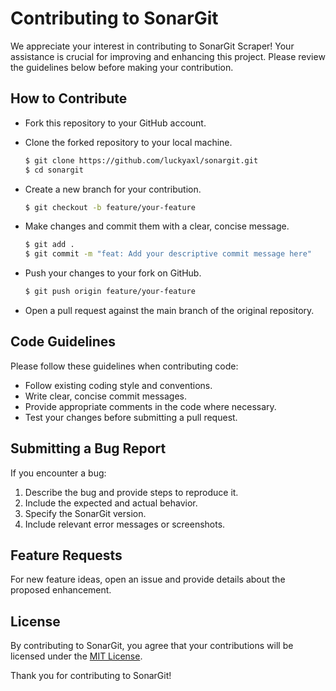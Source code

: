 # Contributing to SonarGit

We appreciate your interest in contributing to SonarGit Scraper! Your assistance is crucial for improving and enhancing this project. Please review the guidelines below before making your contribution.

## How to Contribute

- Fork this repository to your GitHub account.
- Clone the forked repository to your local machine.

   ```bash
   $ git clone https://github.com/luckyaxl/sonargit.git
   $ cd sonargit
   ```
- Create a new branch for your contribution.
    ```bash
   $ git checkout -b feature/your-feature
   ```
- Make changes and commit them with a clear, concise message.
    ```bash
   $ git add .
   $ git commit -m "feat: Add your descriptive commit message here"
   ```
- Push your changes to your fork on GitHub.
    ```bash
   $ git push origin feature/your-feature
   ```
- Open a pull request against the main branch of the original repository.

## Code Guidelines
Please follow these guidelines when contributing code:

- Follow existing coding style and conventions.
- Write clear, concise commit messages.
- Provide appropriate comments in the code where necessary.
- Test your changes before submitting a pull request.

## Submitting a Bug Report
If you encounter a bug:

1. Describe the bug and provide steps to reproduce it.
2. Include the expected and actual behavior.
3. Specify the SonarGit version.
4. Include relevant error messages or screenshots.

## Feature Requests
For new feature ideas, open an issue and provide details about the proposed enhancement.

## License
By contributing to SonarGit, you agree that your contributions will be licensed under the [MIT License](https://github.com/luckyaxl/sonargit/blob/main/LICENSE).

Thank you for contributing to SonarGit!